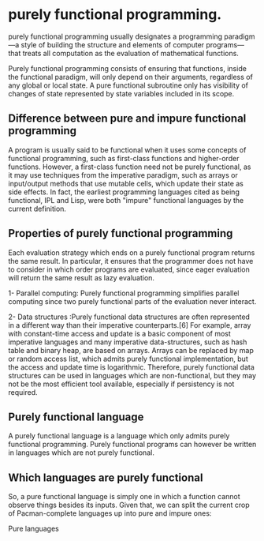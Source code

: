 # purely functional programming.
purely functional programming usually designates a programming paradigm—a style of building the structure and elements of computer programs—that treats all computation as the evaluation of mathematical functions.

Purely functional programming consists of ensuring that functions, inside the functional paradigm, will only depend on their arguments, regardless of any global or local state. A pure functional subroutine only has visibility of changes of state represented by state variables included in its scope.

## Difference between pure and impure functional programming
A program is usually said to be functional when it uses some concepts of functional programming, such as first-class functions and higher-order functions. However, a first-class function need not be purely functional, as it may use techniques from the imperative paradigm, such as arrays or input/output methods that use mutable cells, which update their state as side effects. In fact, the earliest programming languages cited as being functional, IPL and Lisp, were both "impure" functional languages by the current definition.

## Properties of purely functional programming
Each evaluation strategy which ends on a purely functional program returns the same result. In particular, it ensures that the programmer does not have to consider in which order programs are evaluated, since eager evaluation will return the same result as lazy evaluation.

1- Parallel computing: Purely functional programming simplifies parallel computing since two purely functional parts of the evaluation never interact.


2- Data structures :Purely functional data structures are often represented in a different way than their imperative counterparts.[6] For example, array with constant-time access and update is a basic component of most imperative languages and many imperative data-structures, such as hash table and binary heap, are based on arrays. Arrays can be replaced by map or random access list, which admits purely functional implementation, but the access and update time is logarithmic. Therefore, purely functional data structures can be used in languages which are non-functional, but they may not be the most efficient tool available, especially if persistency is not required.


## Purely functional language
A purely functional language is a language which only admits purely functional programming. Purely functional programs can however be written in languages which are not purely functional.

## Which languages are purely functional
So, a pure functional language is simply one in which a function cannot observe things besides its inputs. Given that, we can split the current crop of Pacman-complete languages up into pure and impure ones:

Pure languages
 
